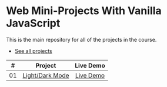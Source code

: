 # Web Mini-Projects With Vanilla JavaScript

This is the main repository for all of the projects in the course.

- [See all projects](https://abdifatahali.github.io/JS-mini-projects/l)

|  #  |            Project             | Live Demo |
| :-: | :----------------------------: | :-------: |
| 01  |       [Light/Dark Mode](https://github.com/abdifatahali/JS-mini-projects/tree/master/light-dark-theme)       | [Live Demo](https://abdifatahali.github.io/JS-mini-projects/light-dark-theme/)  |

